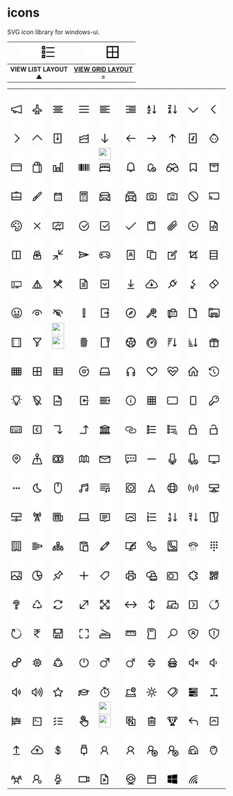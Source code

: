 # icons
SVG icon library for windows-ui.

<table>
  <tr>
    <th>
    	<img width="40" height="40" src="svg/light/icons10-list.svg#gh-dark-mode-only">
    	<img width="40" height="40" src="svg/dark/icons10-list.svg#gh-light-mode-only"></th>
    <th>
			<img width="40" height="40" src="svg/light/icons10-grid-2.svg#gh-dark-mode-only">
			<img width="40" height="40" src="svg/dark/icons10-grid-2.svg#gh-light-mode-only">
		</th>
  </tr>
	 <tr>
    <th>VIEW LIST LAYOUT<br>▲</th>
    <th><a href="./h.html">VIEW GRID LAYOUT</a><br>=</th>
  </tr>
</table>

<table>
  <tr>
    <td><img width="28" height="28" src="svg/light/icons10-advertising.svg#gh-dark-mode-only">
    <img width="28" height="28" src="svg/dark/icons10-advertising.svg#gh-light-mode-only"></td>
    <td><img width="28" height="28" src="svg/light/icons10-airport.svg#gh-dark-mode-only">
    <img width="28" height="28" src="svg/dark/icons10-airport.svg#gh-light-mode-only"></td>
    <td><img width="28" height="28" src="svg/light/icons10-align-center.svg#gh-dark-mode-only">
    <img width="28" height="28" src="svg/dark/icons10-align-center.svg#gh-light-mode-only"></td>
    <td><img width="28" height="28" src="svg/light/icons10-align-justify.svg#gh-dark-mode-only">
    <img width="28" height="28" src="svg/dark/icons10-align-justify.svg#gh-light-mode-only"></td>
    <td><img width="28" height="28" src="svg/light/icons10-align-left.svg#gh-dark-mode-only">
    <img width="28" height="28" src="svg/dark/icons10-align-left.svg#gh-light-mode-only"></td>
    <td><img width="28" height="28" src="svg/light/icons10-align-right.svg#gh-dark-mode-only">
    <img width="28" height="28" src="svg/dark/icons10-align-right.svg#gh-light-mode-only"></td>
    <td><img width="28" height="28" src="svg/light/icons10-alphabet-sorting.svg#gh-dark-mode-only">
    <img width="28" height="28" src="svg/dark/icons10-alphabet-sorting.svg#gh-light-mode-only"></td>
    <td><img width="28" height="28" src="svg/light/icons10-alphabet-sorting-2.svg#gh-dark-mode-only">
    <img width="28" height="28" src="svg/dark/icons10-alphabet-sorting-2.svg#gh-light-mode-only"></td>
    <td><img width="28" height="28" src="svg/light/icons10-angle-down.svg#gh-dark-mode-only">
    <img width="28" height="28" src="svg/dark/icons10-angle-down.svg#gh-light-mode-only"></td>
    <td><img width="28" height="28" src="svg/light/icons10-angle-left.svg#gh-dark-mode-only">
    <img width="28" height="28" src="svg/dark/icons10-angle-left.svg#gh-light-mode-only"></td>
  </tr>
  <tr>
    <td><img width="28" height="28" src="svg/light/icons10-angle-right.svg#gh-dark-mode-only">
    <img width="28" height="28" src="svg/dark/icons10-angle-right.svg#gh-light-mode-only"></td>
    <td><img width="28" height="28" src="svg/light/icons10-angle-up.svg#gh-dark-mode-only">
    <img width="28" height="28" src="svg/dark/icons10-angle-up.svg#gh-light-mode-only"></td>
    <td><img width="28" height="28" src="svg/light/icons10-archive.svg#gh-dark-mode-only">
    <img width="28" height="28" src="svg/dark/icons10-archive.svg#gh-light-mode-only"></td>
    <td><img width="28" height="28" src="svg/light/icons10-area-chart.svg#gh-dark-mode-only">
    <img width="28" height="28" src="svg/dark/icons10-area-chart.svg#gh-light-mode-only"></td>
    <td><img width="28" height="28" src="svg/light/icons10-arrow-down.svg#gh-dark-mode-only">
    <img width="28" height="28" src="svg/dark/icons10-arrow-down.svg#gh-light-mode-only"></td>
    <td><img width="28" height="28" src="svg/light/icons10-arrow-left.svg#gh-dark-mode-only">
    <img width="28" height="28" src="svg/dark/icons10-arrow-left.svg#gh-light-mode-only"></td>
    <td><img width="28" height="28" src="svg/light/icons10-arrow-right.svg#gh-dark-mode-only">
    <img width="28" height="28" src="svg/dark/icons10-arrow-right.svg#gh-light-mode-only"></td>
    <td><img width="28" height="28" src="svg/light/icons10-arrow-up.svg#gh-dark-mode-only">
    <img width="28" height="28" src="svg/dark/icons10-arrow-up.svg#gh-light-mode-only"></td>
    <td><img width="28" height="28" src="svg/light/icons10-audio-file.svg#gh-dark-mode-only">
    <img width="28" height="28" src="svg/dark/icons10-audio-file.svg#gh-light-mode-only"></td>
    <td><img width="28" height="28" src="svg/light/icons10-baby.svg#gh-dark-mode-only">
    <img width="28" height="28" src="svg/dark/icons10-baby.svg#gh-light-mode-only"></td>
  </tr>
  <tr>
    <td><img width="28" height="28" src="svg/light/icons10-bank-card.svg#gh-dark-mode-only">
    <img width="28" height="28" src="svg/dark/icons10-bank-card.svg#gh-light-mode-only"></td>
    <td><img width="28" height="28" src="svg/light/icons10-bag.svg#gh-dark-mode-only">
    <img width="28" height="28" src="svg/dark/icons10-bag.svg#gh-light-mode-only"></td>
    <td><img width="28" height="28" src="svg/light/icons10-bar-chart.svg#gh-dark-mode-only">
    <img width="28" height="28" src="svg/dark/icons10-bar-chart.svg#gh-light-mode-only"></td>
    <td><img width="28" height="28" src="svg/light/icons10-barcode.svg#gh-dark-mode-only">
    <img width="28" height="28" src="svg/dark/icons10-barcode.svg#gh-light-mode-only"></td>
    <td><img width="28" height="28" src="svg/light/icons10-bedsvg#gh-dark-mode-only">
    <img width="28" height="28" src="svg/dark/icons10-bed.svg#gh-light-mode-only"></td>
    <td><img width="28" height="28" src="svg/light/icons10-bell.svg#gh-dark-mode-only">
    <img width="28" height="28" src="svg/dark/icons10-bell.svg#gh-light-mode-only"></td>
    <td><img width="28" height="28" src="svg/light/icons10-bell-disabled.svg#gh-dark-mode-only">
    <img width="28" height="28" src="svg/dark/icons10-bell-disabled.svg#gh-light-mode-only"></td>
    <td><img width="28" height="28" src="svg/light/icons10-binoculars.svg#gh-dark-mode-only">
    <img width="28" height="28" src="svg/dark/icons10-binoculars.svg#gh-light-mode-only"></td>
    <td><img width="28" height="28" src="svg/light/icons10-bookmark.svg#gh-dark-mode-only">
    <img width="28" height="28" src="svg/dark/icons10-bookmark.svg#gh-light-mode-only"></td>
    <td><img width="28" height="28" src="svg/light/icons10-box.svg#gh-dark-mode-only">
    <img width="28" height="28" src="svg/dark/icons10-box.svg#gh-light-mode-only"></td>
  </tr>
  <tr>
    <td><img width="28" height="28" src="svg/light/icons10-briefcase.svg#gh-dark-mode-only">
    <img width="28" height="28" src="svg/dark/icons10-briefcase.svg#gh-light-mode-only"></td>
    <td><img width="28" height="28" src="svg/light/icons10-brush.svg#gh-dark-mode-only">
    <img width="28" height="28" src="svg/dark/icons10-brush.svg#gh-light-mode-only"></td>
    <td><img width="28" height="28" src="svg/light/icons10-calendar.svg#gh-dark-mode-only">
    <img width="28" height="28" src="svg/dark/icons10-calendar.svg#gh-light-mode-only"></td>
    <td><img width="28" height="28" src="svg/light/icons10-calculator.svg#gh-dark-mode-only">
    <img width="28" height="28" src="svg/dark/icons10-calculator.svg#gh-light-mode-only"></td>
    <td><img width="28" height="28" src="svg/light/icons10-car.svg#gh-dark-mode-only">
    <img width="28" height="28" src="svg/dark/icons10-car.svg#gh-light-mode-only"></td>
    <td><img width="28" height="28" src="svg/light/icons10-car-taxi.svg#gh-dark-mode-only">
    <img width="28" height="28" src="svg/dark/icons10-car-taxi.svg#gh-light-mode-only"></td>
    <td><img width="28" height="28" src="svg/light/icons10-camera.svg#gh-dark-mode-only">
    <img width="28" height="28" src="svg/dark/icons10-camera.svg#gh-light-mode-only"></td>
    <td><img width="28" height="28" src="svg/light/icons10-camera-switch.svg#gh-dark-mode-only">
    <img width="28" height="28" src="svg/dark/icons10-camera-switch.svg#gh-light-mode-only"></td>
    <td><img width="28" height="28" src="svg/light/icons10-cancel.svg#gh-dark-mode-only">
    <img width="28" height="28" src="svg/dark/icons10-cancel.svg#gh-light-mode-only"></td>
    <td><img width="28" height="28" src="svg/light/icons10-cast.svg#gh-dark-mode-only">
    <img width="28" height="28" src="svg/dark/icons10-cast.svg#gh-light-mode-only"></td>
  </tr>
  <tr>
    <td><img width="28" height="28" src="svg/light/icons10-color-palette.svg#gh-dark-mode-only">
    <img width="28" height="28" src="svg/dark/icons10-color-palette.svg#gh-light-mode-only"></td>
    <td><img width="28" height="28" src="svg/light/icons10-cross.svg#gh-dark-mode-only">
    <img width="28" height="28" src="svg/dark/icons10-cross.svg#gh-light-mode-only"></td>
    <td><img width="28" height="28" src="svg/light/icons10-chart.svg#gh-dark-mode-only">
    <img width="28" height="28" src="svg/dark/icons10-chart.svg#gh-light-mode-only"></td>
    <td><img width="28" height="28" src="svg/light/icons10-checked.svg#gh-dark-mode-only">
    <img width="28" height="28" src="svg/dark/icons10-checked.svg#gh-light-mode-only"></td>
    <td><img width="28" height="28" src="svg/light/icons10-checked-2.svg#gh-dark-mode-only">
    <img width="28" height="28" src="svg/dark/icons10-checked-2.svg#gh-light-mode-only"></td>
    <td><img width="28" height="28" src="svg/light/icons10-checkmark.svg#gh-dark-mode-only">
    <img width="28" height="28" src="svg/dark/icons10-checkmark.svg#gh-light-mode-only"></td>
    <td><img width="28" height="28" src="svg/light/icons10-clipboard.svg#gh-dark-mode-only">
    <img width="28" height="28" src="svg/dark/icons10-clipboard.svg#gh-light-mode-only"></td>
    <td><img width="28" height="28" src="svg/light/icons10-clip.svg#gh-dark-mode-only">
    <img width="28" height="28" src="svg/dark/icons10-clip.svg#gh-light-mode-only"></td>
    <td><img width="28" height="28" src="svg/light/icons10-clock.svg#gh-dark-mode-only">
    <img width="28" height="28" src="svg/dark/icons10-clock.svg#gh-light-mode-only"></td>
    <td><img width="28" height="28" src="svg/light/icons10-code-file.svg#gh-dark-mode-only">
    <img width="28" height="28" src="svg/dark/icons10-code-file.svg#gh-light-mode-only"></td>
  </tr>
  <tr>
    <td><img width="28" height="28" src="svg/light/icons10-columns.svg#gh-dark-mode-only">
    <img width="28" height="28" src="svg/dark/icons10-columns.svg#gh-light-mode-only"></td>
    <td><img width="28" height="28" src="svg/light/icons10-collection.svg#gh-dark-mode-only">
    <img width="28" height="28" src="svg/dark/icons10-collection.svg#gh-light-mode-only"></td>
    <td><img width="28" height="28" src="svg/light/icons10-compress.svg#gh-dark-mode-only">
    <img width="28" height="28" src="svg/dark/icons10-compress.svg#gh-light-mode-only"></td>
    <td><img width="28" height="28" src="svg/light/icons10-compose.svg#gh-dark-mode-only">
    <img width="28" height="28" src="svg/dark/icons10-compose.svg#gh-light-mode-only"></td>
    <td><img width="28" height="28" src="svg/light/icons10-controller.svg#gh-dark-mode-only">
    <img width="28" height="28" src="svg/dark/icons10-controller.svg#gh-light-mode-only"></td>
    <td><img width="28" height="28" src="svg/light/icons10-contact-book.svg#gh-dark-mode-only">
    <img width="28" height="28" src="svg/dark/icons10-contact-book.svg#gh-light-mode-only"></td>
    <td><img width="28" height="28" src="svg/light/icons10-copy.svg#gh-dark-mode-only">
    <img width="28" height="28" src="svg/dark/icons10-copy.svg#gh-light-mode-only"></td>
    <td><img width="28" height="28" src="svg/light/icons10-create-new.svg#gh-dark-mode-only">
    <img width="28" height="28" src="svg/dark/icons10-create-new.svg#gh-light-mode-only"></td>
    <td><img width="28" height="28" src="svg/light/icons10-crop.svg#gh-dark-mode-only">
    <img width="28" height="28" src="svg/dark/icons10-crop.svg#gh-light-mode-only"></td>
    <td><img width="28" height="28" src="svg/light/icons10-database.svg#gh-dark-mode-only">
    <img width="28" height="28" src="svg/dark/icons10-database.svg#gh-light-mode-only"></td>
  </tr>
  <tr>
    <td><img width="28" height="28" src="svg/light/icons10-desktop.svg#gh-dark-mode-only">
    <img width="28" height="28" src="svg/dark/icons10-desktop.svg#gh-light-mode-only"></td>
    <td><img width="28" height="28" src="svg/light/icons10-deathly-hallows.svg#gh-dark-mode-only">
    <img width="28" height="28" src="svg/dark/icons10-deathly-hallows.svg#gh-light-mode-only"></td>
    <td><img width="28" height="28" src="svg/light/icons10-dining-room.svg#gh-dark-mode-only">
    <img width="28" height="28" src="svg/dark/icons10-dining-room.svg#gh-light-mode-only"></td>
    <td><img width="28" height="28" src="svg/light/icons10-document.svg#gh-dark-mode-only">
    <img width="28" height="28" src="svg/dark/icons10-document.svg#gh-light-mode-only"></td>
    <td><img width="28" height="28" src="svg/light/icons10-down-squared.svg#gh-dark-mode-only">
    <img width="28" height="28" src="svg/dark/icons10-down-squared.svg#gh-light-mode-only"></td>
    <td><img width="28" height="28" src="svg/light/icons10-download.svg#gh-dark-mode-only">
    <img width="28" height="28" src="svg/dark/icons10-download.svg#gh-light-mode-only"></td>
    <td><img width="28" height="28" src="svg/light/icons10-download-2.svg#gh-dark-mode-only">
    <img width="28" height="28" src="svg/dark/icons10-download-2.svg#gh-light-mode-only"></td>
    <td><img width="28" height="28" src="svg/light/icons10-electrical.svg#gh-dark-mode-only">
    <img width="28" height="28" src="svg/dark/icons10-electrical.svg#gh-light-mode-only"></td>
    <td><img width="28" height="28" src="svg/light/icons10-electricity.svg#gh-dark-mode-only">
    <img width="28" height="28" src="svg/dark/icons10-electricity.svg#gh-light-mode-only"></td>
    <td><img width="28" height="28" src="svg/light/icons10-eraser.svg#gh-dark-mode-only">
    <img width="28" height="28" src="svg/dark/icons10-eraser.svg#gh-light-mode-only"></td>
  </tr>
  <tr>
    <td><img width="28" height="28" src="svg/light/icons10-emoji-smile.svg#gh-dark-mode-only">
    <img width="28" height="28" src="svg/dark/icons10-emoji-smile.svg#gh-light-mode-only"></td>
    <td><img width="28" height="28" src="svg/light/icons10-eye.svg#gh-dark-mode-only">
    <img width="28" height="28" src="svg/dark/icons10-eye.svg#gh-light-mode-only"></td>
    <td><img width="28" height="28" src="svg/light/icons10-eye-closed.svg#gh-dark-mode-only">
    <img width="28" height="28" src="svg/dark/icons10-eye-closed.svg#gh-light-mode-only"></td>
    <td><img width="28" height="28" src="svg/light/icons10-exclamation-mark.svg#gh-dark-mode-only">
    <img width="28" height="28" src="svg/dark/icons10-exclamation-mark.svg#gh-light-mode-only"></td>
    <td><img width="28" height="28" src="svg/light/icons10-export.svg#gh-dark-mode-only">
    <img width="28" height="28" src="svg/dark/icons10-export.svg#gh-light-mode-only"></td>
    <td><img width="28" height="28" src="svg/light/icons10-explore.svg#gh-dark-mode-only">
    <img width="28" height="28" src="svg/dark/icons10-explore.svg#gh-light-mode-only"></td>
    <td><img width="28" height="28" src="svg/light/icons10-fantasy.svg#gh-dark-mode-only">
    <img width="28" height="28" src="svg/dark/icons10-fantasy.svg#gh-light-mode-only"></td>
    <td><img width="28" height="28" src="svg/light/icons10-fax.svg#gh-dark-mode-only">
    <img width="28" height="28" src="svg/dark/icons10-fax.svg#gh-light-mode-only"></td>
    <td><img width="28" height="28" src="svg/light/icons10-file.svg#gh-dark-mode-only">
    <img width="28" height="28" src="svg/dark/icons10-file.svg#gh-light-mode-only"></td>
    <td><img width="28" height="28" src="svg/light/icons10-file-explorer.svg#gh-dark-mode-only">
    <img width="28" height="28" src="svg/dark/icons10-file-explorer.svg#gh-light-mode-only"></td>
  </tr>
  <tr>
    <td><img width="28" height="28" src="svg/light/icons10-film.svg#gh-dark-mode-only">
    <img width="28" height="28" src="svg/dark/icons10-film.svg#gh-light-mode-only"></td>
    <td><img width="28" height="28" src="svg/light/icons10-filter.svg#gh-dark-mode-only">
    <img width="28" height="28" src="svg/dark/icons10-filter.svg#gh-light-mode-only"></td>
    <td><img width="28" height="28" src="svg/light/icons10-finish-flag.svg#gh-dark-mode-only">
    <img width="28" height="28" src="svg/dark/icons10-finish-flag.svg#gh-light-mode-only"></td>
    <td><img width="28" height="28" src="svg/light/icons10-fingerprint.svg#gh-dark-mode-only">
    <img width="28" height="28" src="svg/dark/icons10-fingerprint.svg#gh-light-mode-only"></td>
    <td><img width="28" height="28" src="svg/light/icons10-folder.svg#gh-dark-mode-only">
    <img width="28" height="28" src="svg/dark/icons10-folder.svg#gh-light-mode-only"></td>
    <td><img width="28" height="28" src="svg/light/icons10-football.svg#gh-dark-mode-only">
    <img width="28" height="28" src="svg/dark/icons10-football.svg#gh-light-mode-only"></td>
    <td><img width="28" height="28" src="svg/light/icons10-gauge.svg#gh-dark-mode-only">
    <img width="28" height="28" src="svg/dark/icons10-gauge.svg#gh-light-mode-only"></td>
    <td><img width="28" height="28" src="svg/light/icons10-generic-sorting.svg#gh-dark-mode-only">
    <img width="28" height="28" src="svg/dark/icons10-generic-sorting.svg#gh-light-mode-only"></td>
    <td><img width="28" height="28" src="svg/light/icons10-generic-sorting-2.svg#gh-dark-mode-only">
    <img width="28" height="28" src="svg/dark/icons10-generic-sorting-2.svg#gh-light-mode-only"></td>
    <td><img width="28" height="28" src="svg/light/icons10-gift.svg#gh-dark-mode-only">
    <img width="28" height="28" src="svg/dark/icons10-gift.svg#gh-light-mode-only"></td>
  </tr>
  <tr>
    <td><img width="28" height="28" src="svg/light/icons10-grid.svg#gh-dark-mode-only">
    <img width="28" height="28" src="svg/dark/icons10-grid.svg#gh-light-mode-only"></td>
    <td><img width="28" height="28" src="svg/light/icons10-grid-2.svg#gh-dark-mode-only">
    <img width="28" height="28" src="svg/dark/icons10-grid-2.svg#gh-light-mode-only"></td>
    <td><img width="28" height="28" src="svg/light/icons10-grid-3.svg#gh-dark-mode-only">
    <img width="28" height="28" src="svg/dark/icons10-grid-3.svg#gh-light-mode-only"></td>
    <td><img width="28" height="28" src="svg/light/icons10-groove.svg#gh-dark-mode-only">
    <img width="28" height="28" src="svg/dark/icons10-groove.svg#gh-light-mode-only"></td>
    <td><img width="28" height="28" src="svg/light/icons10-hdd.svg#gh-dark-mode-only">
    <img width="28" height="28" src="svg/dark/icons10-hdd.svg#gh-light-mode-only"></td>
    <td><img width="28" height="28" src="svg/light/icons10-headphone.svg#gh-dark-mode-only">
    <img width="28" height="28" src="svg/dark/icons10-headphone.svg#gh-light-mode-only"></td>
    <td><img width="28" height="28" src="svg/light/icons10-heart.svg#gh-dark-mode-only">
    <img width="28" height="28" src="svg/dark/icons10-heart.svg#gh-light-mode-only"></td>
    <td><img width="28" height="28" src="svg/light/icons10-health.svg#gh-dark-mode-only">
    <img width="28" height="28" src="svg/dark/icons10-health.svg#gh-light-mode-only"></td>
    <td><img width="28" height="28" src="svg/light/icons10-home.svg#gh-dark-mode-only">
    <img width="28" height="28" src="svg/dark/icons10-home.svg#gh-light-mode-only"></td>
    <td><img width="28" height="28" src="svg/light/icons10-history.svg#gh-dark-mode-only">
    <img width="28" height="28" src="svg/dark/icons10-history.svg#gh-light-mode-only"></td>
  </tr>
  <tr>
    <td><img width="28" height="28" src="svg/light/icons10-idea.svg#gh-dark-mode-only">
    <img width="28" height="28" src="svg/dark/icons10-idea.svg#gh-light-mode-only"></td>
    <td><img width="28" height="28" src="svg/light/icons10-idea-close.svg#gh-dark-mode-only">
    <img width="28" height="28" src="svg/dark/icons10-idea-close.svg#gh-light-mode-only"></td>
    <td><img width="28" height="28" src="svg/light/icons10-image-file.svg#gh-dark-mode-only">
    <img width="28" height="28" src="svg/dark/icons10-image-file.svg#gh-light-mode-only"></td>
    <td><img width="28" height="28" src="svg/light/icons10-import.svg#gh-dark-mode-only">
    <img width="28" height="28" src="svg/dark/icons10-import.svg#gh-light-mode-only"></td>
    <td><img width="28" height="28" src="svg/light/icons10-indent.svg#gh-dark-mode-only">
    <img width="28" height="28" src="svg/dark/icons10-indent.svg#gh-light-mode-only"></td>
    <td><img width="28" height="28" src="svg/light/icons10-info.svg#gh-dark-mode-only">
    <img width="28" height="28" src="svg/dark/icons10-info.svg#gh-light-mode-only"></td>
    <td><img width="28" height="28" src="svg/light/icons10-insert-table.svg#gh-dark-mode-only">
    <img width="28" height="28" src="svg/dark/icons10-insert-table.svg#gh-light-mode-only"></td>
    <td><img width="28" height="28" src="svg/light/icons10-ipad.svg#gh-dark-mode-only">
    <img width="28" height="28" src="svg/dark/icons10-ipad.svg#gh-light-mode-only"></td>
    <td><img width="28" height="28" src="svg/light/icons10-iphone.svg#gh-dark-mode-only">
    <img width="28" height="28" src="svg/dark/icons10-iphone.svg#gh-light-mode-only"></td>
    <td><img width="28" height="28" src="svg/light/icons10-key.svg#gh-dark-mode-only">
    <img width="28" height="28" src="svg/dark/icons10-key.svg#gh-light-mode-only"></td>
  </tr>
  <tr>
    <td><img width="28" height="28" src="svg/light/icons10-keyboard.svg#gh-dark-mode-only">
    <img width="28" height="28" src="svg/dark/icons10-keyboard.svg#gh-light-mode-only"></td>
    <td><img width="28" height="28" src="svg/light/icons10-left-squared.svg#gh-dark-mode-only">
    <img width="28" height="28" src="svg/dark/icons10-left-squared.svg#gh-light-mode-only"></td>
    <td><img width="28" height="28" src="svg/light/icons10-level-down.svg#gh-dark-mode-only">
    <img width="28" height="28" src="svg/dark/icons10-level-down.svg#gh-light-mode-only"></td>
    <td><img width="28" height="28" src="svg/light/icons10-level-up.svg#gh-dark-mode-only">
    <img width="28" height="28" src="svg/dark/icons10-level-up.svg#gh-light-mode-only"></td>
    <td><img width="28" height="28" src="svg/light/icons10-library.svg#gh-dark-mode-only">
    <img width="28" height="28" src="svg/dark/icons10-library.svg#gh-light-mode-only"></td>
    <td><img width="28" height="28" src="svg/light/icons10-link.svg#gh-dark-mode-only">
    <img width="28" height="28" src="svg/dark/icons10-link.svg#gh-light-mode-only"></td>
    <td><img width="28" height="28" src="svg/light/icons10-list.svg#gh-dark-mode-only">
    <img width="28" height="28" src="svg/dark/icons10-list.svg#gh-light-mode-only"></td>
    <td><img width="28" height="28" src="svg/light/icons10-list-search.svg#gh-dark-mode-only">
    <img width="28" height="28" src="svg/dark/icons10-list-search.svg#gh-light-mode-only"></td>
    <td><img width="28" height="28" src="svg/light/icons10-lock.svg#gh-dark-mode-only">
    <img width="28" height="28" src="svg/dark/icons10-lock.svg#gh-light-mode-only"></td>
    <td><img width="28" height="28" src="svg/light/icons10-lock-open.svg#gh-dark-mode-only">
    <img width="28" height="28" src="svg/dark/icons10-lock-open.svg#gh-light-mode-only"></td> 
  </tr>
  <tr>
    <td><img width="28" height="28" src="svg/light/icons10-location.svg#gh-dark-mode-only">
    <img width="28" height="28" src="svg/dark/icons10-location.svg#gh-light-mode-only"></td>
    <td><img width="28" height="28" src="svg/light/icons10-location-point.svg#gh-dark-mode-only">
    <img width="28" height="28" src="svg/dark/icons10-location-point.svg#gh-light-mode-only"></td>
    <td><img width="28" height="28" src="svg/light/icons10-mastercard.svg#gh-dark-mode-only">
    <img width="28" height="28" src="svg/dark/icons10-mastercard.svg#gh-light-mode-only"></td>
    <td><img width="28" height="28" src="svg/light/icons10-map.svg#gh-dark-mode-only">
    <img width="28" height="28" src="svg/dark/icons10-map.svg#gh-light-mode-only"></td>
    <td><img width="28" height="28" src="svg/light/icons10-mail.svg#gh-dark-mode-only">
    <img width="28" height="28" src="svg/dark/icons10-mail.svg#gh-light-mode-only"></td>
    <td><img width="28" height="28" src="svg/light/icons10-messages.svg#gh-dark-mode-only">
    <img width="28" height="28" src="svg/dark/icons10-messages.svg#gh-light-mode-only"></td>
    <td><img width="28" height="28" src="svg/light/icons10-minus.svg#gh-dark-mode-only">
    <img width="28" height="28" src="svg/dark/icons10-minus.svg#gh-light-mode-only"></td>
    <td><img width="28" height="28" src="svg/light/icons10-mic.svg#gh-dark-mode-only">
    <img width="28" height="28" src="svg/dark/icons10-mic.svg#gh-light-mode-only"></td>
    <td><img width="28" height="28" src="svg/light/icons10-mic-disabled.svg#gh-dark-mode-only">
    <img width="28" height="28" src="svg/dark/icons10-mic-disabled.svg#gh-light-mode-only"></td>
    <td><img width="28" height="28" src="svg/light/icons10-monitor.svg#gh-dark-mode-only">
    <img width="28" height="28" src="svg/dark/icons10-monitor.svg#gh-light-mode-only"></td>
  </tr>
  <tr>
    <td><img width="28" height="28" src="svg/light/icons10-more.svg#gh-dark-mode-only">
    <img width="28" height="28" src="svg/dark/icons10-more.svg#gh-light-mode-only"></td>
    <td><img width="28" height="28" src="svg/light/icons10-moon.svg#gh-dark-mode-only">
    <img width="28" height="28" src="svg/dark/icons10-moon.svg#gh-light-mode-only"></td>
    <td><img width="28" height="28" src="svg/light/icons10-mouse.svg#gh-dark-mode-only">
    <img width="28" height="28" src="svg/dark/icons10-mouse.svg#gh-light-mode-only"></td>
    <td><img width="28" height="28" src="svg/light/icons10-music.svg#gh-dark-mode-only">
    <img width="28" height="28" src="svg/dark/icons10-music.svg#gh-light-mode-only"></td>
    <td><img width="28" height="28" src="svg/light/icons10-music-playlist.svg#gh-dark-mode-only">
    <img width="28" height="28" src="svg/dark/icons10-music-playlist.svg#gh-light-mode-only"></td>
    <td><img width="28" height="28" src="svg/light/icons10-music-record.svg#gh-dark-mode-only">
    <img width="28" height="28" src="svg/dark/icons10-music-record.svg#gh-light-mode-only"></td>
    <td><img width="28" height="28" src="svg/light/icons10-navigation.svg#gh-dark-mode-only">
    <img width="28" height="28" src="svg/dark/icons10-navigation.svg#gh-light-mode-only"></td>
    <td><img width="28" height="28" src="svg/light/icons10-network.svg#gh-dark-mode-only">
    <img width="28" height="28" src="svg/dark/icons10-network.svg#gh-light-mode-only"></td>
    <td><img width="28" height="28" src="svg/light/icons10-network-hotspot.svg#gh-dark-mode-only">
    <img width="28" height="28" src="svg/dark/icons10-network-hotspot.svg#gh-light-mode-only"></td>
    <td><img width="28" height="28" src="svg/light/icons10-network-connected.svg#gh-dark-mode-only">
    <img width="28" height="28" src="svg/dark/icons10-network-connected.svg#gh-light-mode-only"></td>
  </tr>
  <tr>
    <td><img width="28" height="28" src="svg/light/icons10-network-disconnected.svg#gh-dark-mode-only">
    <img width="28" height="28" src="svg/dark/icons10-network-disconnected.svg#gh-light-mode-only"></td>
    <td><img width="28" height="28" src="svg/light/icons10-network-tower.svg#gh-dark-mode-only">
    <img width="28" height="28" src="svg/dark/icons10-network-tower.svg#gh-light-mode-only"></td>
    <td><img width="28" height="28" src="svg/light/icons10-news.svg#gh-dark-mode-only">
    <img width="28" height="28" src="svg/dark/icons10-news.svg#gh-light-mode-only"></td>
    <td><img width="28" height="28" src="svg/light/icons10-notebook.svg#gh-dark-mode-only">
    <img width="28" height="28" src="svg/dark/icons10-notebook.svg#gh-light-mode-only"></td>
    <td><img width="28" height="28" src="svg/light/icons10-notification.svg#gh-dark-mode-only">
    <img width="28" height="28" src="svg/dark/icons10-notification.svg#gh-light-mode-only"></td>
    <td><img width="28" height="28" src="svg/light/icons10-notification-image.svg#gh-dark-mode-only">
    <img width="28" height="28" src="svg/dark/icons10-notification-image.svg#gh-light-mode-only"></td>
    <td><img width="28" height="28" src="svg/light/icons10-numbered-list.svg#gh-dark-mode-only">
    <img width="28" height="28" src="svg/dark/icons10-numbered-list.svg#gh-light-mode-only"></td>
    <td><img width="28" height="28" src="svg/light/icons10-numerical-sorting.svg#gh-dark-mode-only">
    <img width="28" height="28" src="svg/dark/icons10-numerical-sorting.svg#gh-light-mode-only"></td>
    <td><img width="28" height="28" src="svg/light/icons10-numerical-sorting-2.svg#gh-dark-mode-only">
    <img width="28" height="28" src="svg/dark/icons10-numerical-sorting-2.svg#gh-light-mode-only"></td>
    <td><img width="28" height="28" src="svg/light/icons10-opened-folder.svg#gh-dark-mode-only">
    <img width="28" height="28" src="svg/dark/icons10-opened-folder.svg#gh-light-mode-only"></td>
  </tr>
  <tr>
    <td><img width="28" height="28" src="svg/light/icons10-organization.svg#gh-dark-mode-only">
    <img width="28" height="28" src="svg/dark/icons10-organization.svg#gh-light-mode-only"></td>
    <td><img width="28" height="28" src="svg/light/icons10-outdent.svg#gh-dark-mode-only">
    <img width="28" height="28" src="svg/dark/icons10-outdent.svg#gh-light-mode-only"></td>
    <td><img width="28" height="28" src="svg/light/icons10-parallel-tasks.svg#gh-dark-mode-only">
    <img width="28" height="28" src="svg/dark/icons10-parallel-tasks.svg#gh-light-mode-only"></td>
    <td><img width="28" height="28" src="svg/light/icons10-paste.svg#gh-dark-mode-only">
    <img width="28" height="28" src="svg/dark/icons10-paste.svg#gh-light-mode-only"></td>
    <td><img width="28" height="28" src="svg/light/icons10-pencil.svg#gh-dark-mode-only">
    <img width="28" height="28" src="svg/dark/icons10-pencil.svg#gh-light-mode-only"></td>
    <td><img width="28" height="28" src="svg/light/icons10-personalize.svg#gh-dark-mode-only">
    <img width="28" height="28" src="svg/dark/icons10-personalize.svg#gh-light-mode-only"></td>
    <td><img width="28" height="28" src="svg/light/icons10-phone.svg#gh-dark-mode-only">
    <img width="28" height="28" src="svg/dark/icons10-phone.svg#gh-light-mode-only"></td>
    <td><img width="28" height="28" src="svg/light/icons10-phone-book.svg#gh-dark-mode-only">
    <img width="28" height="28" src="svg/dark/icons10-phone-book.svg#gh-light-mode-only"></td>
    <td><img width="28" height="28" src="svg/light/icons10-phone-dial.svg#gh-dark-mode-only">
    <img width="28" height="28" src="svg/dark/icons10-phone-dial.svg#gh-light-mode-only"></td>
    <td><img width="28" height="28" src="svg/light/icons10-phone-dialpad.svg#gh-dark-mode-only">
    <img width="28" height="28" src="svg/dark/icons10-phone-dialpad.svg#gh-light-mode-only"></td>
  </tr>
  <tr>
    <td><img width="28" height="28" src="svg/light/icons10-picture.svg#gh-dark-mode-only">
    <img width="28" height="28" src="svg/dark/icons10-picture.svg#gh-light-mode-only"></td>
    <td><img width="28" height="28" src="svg/light/icons10-pie-chart.svg#gh-dark-mode-only">
    <img width="28" height="28" src="svg/dark/icons10-pie-chart.svg#gh-light-mode-only"></td>
    <td><img width="28" height="28" src="svg/light/icons10-pin.svg#gh-dark-mode-only">
    <img width="28" height="28" src="svg/dark/icons10-pin.svg#gh-light-mode-only"></td>
    <td><img width="28" height="28" src="svg/light/icons10-plus.svg#gh-dark-mode-only">
    <img width="28" height="28" src="svg/dark/icons10-plus.svg#gh-light-mode-only"></td>
    <td><img width="28" height="28" src="svg/light/icons10-price-tag.svg#gh-dark-mode-only">
    <img width="28" height="28" src="svg/dark/icons10-price-tag.svg#gh-light-mode-only"></td>
    <td><img width="28" height="28" src="svg/light/icons10-printer.svg#gh-dark-mode-only">
    <img width="28" height="28" src="svg/dark/icons10-printer.svg#gh-light-mode-only"></td>
    <td><img width="28" height="28" src="svg/light/icons10-printer-cloud.svg#gh-dark-mode-only">
    <img width="28" height="28" src="svg/dark/icons10-printer-cloud.svg#gh-light-mode-only"></td>
    <td><img width="28" height="28" src="svg/light/icons10-projector.svg#gh-dark-mode-only">
    <img width="28" height="28" src="svg/dark/icons10-projector.svg#gh-light-mode-only"></td>
    <td><img width="28" height="28" src="svg/light/icons10-puzzle.svg#gh-dark-mode-only">
    <img width="28" height="28" src="svg/dark/icons10-puzzle.svg#gh-light-mode-only"></td>
    <td><img width="28" height="28" src="svg/light/icons10-qr-code.svg#gh-dark-mode-only">
    <img width="28" height="28" src="svg/dark/icons10-qr-code.svg#gh-light-mode-only"></td>
  </tr>
  <tr>
    <td><img width="28" height="28" src="svg/light/icons10-question-mark.svg#gh-dark-mode-only">
    <img width="28" height="28" src="svg/dark/icons10-question-mark.svg#gh-light-mode-only"></td>
    <td><img width="28" height="28" src="svg/light/icons10-recycling.svg#gh-dark-mode-only">
    <img width="28" height="28" src="svg/dark/icons10-recycling.svg#gh-light-mode-only"></td>
    <td><img width="28" height="28" src="svg/light/icons10-refresh.svg#gh-dark-mode-only">
    <img width="28" height="28" src="svg/dark/icons10-refresh.svg#gh-light-mode-only"></td>
    <td><img width="28" height="28" src="svg/light/icons10-resize-diagonal.svg#gh-dark-mode-only">
    <img width="28" height="28" src="svg/dark/icons10-resize-diagonal.svg#gh-light-mode-only"></td>
    <td><img width="28" height="28" src="svg/light/icons10-resize-four-directions.svg#gh-dark-mode-only">
    <img width="28" height="28" src="svg/dark/icons10-resize-four-directions.svg#gh-light-mode-only"></td>
    <td><img width="28" height="28" src="svg/light/icons10-resize-horizontal.svg#gh-dark-mode-only">
    <img width="28" height="28" src="svg/dark/icons10-resize-horizontal.svg#gh-light-mode-only"></td>
    <td><img width="28" height="28" src="svg/light/icons10-resize-vertical.svg#gh-dark-mode-only">
    <img width="28" height="28" src="svg/dark/icons10-resize-vertical.svg#gh-light-mode-only"></td>
    <td><img width="28" height="28" src="svg/light/icons10-responsive.svg#gh-dark-mode-only">
    <img width="28" height="28" src="svg/dark/icons10-responsive.svg#gh-light-mode-only"></td>
    <td><img width="28" height="28" src="svg/light/icons10-right-squared.svg#gh-dark-mode-only">
    <img width="28" height="28" src="svg/dark/icons10-right-squared.svg#gh-light-mode-only"></td>
    <td><img width="28" height="28" src="svg/light/icons10-rotate-left.svg#gh-dark-mode-only">
    <img width="28" height="28" src="svg/dark/icons10-rotate-left.svg#gh-light-mode-only"></td>
  </tr>
  <tr>
    <td><img width="28" height="28" src="svg/light/icons10-rotate-right.svg#gh-dark-mode-only">
    <img width="28" height="28" src="svg/dark/icons10-rotate-right.svg#gh-light-mode-only"></td>
    <td><img width="28" height="28" src="svg/light/icons10-rupee.svg#gh-dark-mode-only">
    <img width="28" height="28" src="svg/dark/icons10-rupee.svg#gh-light-mode-only"></td>
    <td><img width="28" height="28" src="svg/light/icons10-save.svg#gh-dark-mode-only">
    <img width="28" height="28" src="svg/dark/icons10-save.svg#gh-light-mode-only"></td>
    <td><img width="28" height="28" src="svg/light/icons10-scan.svg#gh-dark-mode-only">
    <img width="28" height="28" src="svg/dark/icons10-scan.svg#gh-light-mode-only"></td>
    <td><img width="28" height="28" src="svg/light/icons10-scanner.svg#gh-dark-mode-only">
    <img width="28" height="28" src="svg/dark/icons10-scanner.svg#gh-light-mode-only"></td>
    <td><img width="28" height="28" src="svg/light/icons10-scale.svg#gh-dark-mode-only">
    <img width="28" height="28" src="svg/dark/icons10-scale.svg#gh-light-mode-only"></td>
    <td><img width="28" height="28" src="svg/light/icons10-sdcard.svg#gh-dark-mode-only">
    <img width="28" height="28" src="svg/dark/icons10-sdcard.svg#gh-light-mode-only"></td>
    <td><img width="28" height="28" src="svg/light/icons10-search.svg#gh-dark-mode-only">
    <img width="28" height="28" src="svg/dark/icons10-search.svg#gh-light-mode-only"></td>
    <td><img width="28" height="28" src="svg/light/icons10-security-user.svg#gh-dark-mode-only">
    <img width="28" height="28" src="svg/dark/icons10-security-user.svg#gh-light-mode-only"></td>
    <td><img width="28" height="28" src="svg/light/icons10-security-issue.svg#gh-dark-mode-only">
    <img width="28" height="28" src="svg/dark/icons10-security-issue.svg#gh-light-mode-only"></td>  
  </tr>
  <tr>
    <td><img width="28" height="28" src="svg/light/icons10-services.svg#gh-dark-mode-only">
    <img width="28" height="28" src="svg/dark/icons10-services.svg#gh-light-mode-only"></td>
    <td><img width="28" height="28" src="svg/light/icons10-settings.svg#gh-dark-mode-only">
    <img width="28" height="28" src="svg/dark/icons10-settings.svg#gh-light-mode-only"></td>
    <td><img width="28" height="28" src="svg/light/icons10-share.svg#gh-dark-mode-only">
    <img width="28" height="28" src="svg/dark/icons10-share.svg#gh-light-mode-only"></td>
    <td><img width="28" height="28" src="svg/light/icons10-shutdown.svg#gh-dark-mode-only">
    <img width="28" height="28" src="svg/dark/icons10-shutdown.svg#gh-light-mode-only"></td>
    <td><img width="28" height="28" src="svg/light/icons10-sign-male.svg#gh-dark-mode-only">
    <img width="28" height="28" src="svg/dark/icons10-sign-male.svg#gh-light-mode-only"></td>
    <td><img width="28" height="28" src="svg/light/icons10-sign-female.svg#gh-dark-mode-only">
    <img width="28" height="28" src="svg/dark/icons10-sign-female.svg#gh-light-mode-only"></td>
    <td><img width="28" height="28" src="svg/light/icons10-sort.svg#gh-dark-mode-only">
    <img width="28" height="28" src="svg/dark/icons10-sort.svg#gh-light-mode-only"></td>
    <td><img width="28" height="28" src="svg/light/icons10-spy.svg#gh-dark-mode-only">
    <img width="28" height="28" src="svg/dark/icons10-spy.svg#gh-light-mode-only"></td>
    <td><img width="28" height="28" src="svg/light/icons10-speaker-0.svg#gh-dark-mode-only">
    <img width="28" height="28" src="svg/dark/icons10-speaker-0.svg#gh-light-mode-only"></td>
    <td><img width="28" height="28" src="svg/light/icons10-speaker-1.svg#gh-dark-mode-only">
    <img width="28" height="28" src="svg/dark/icons10-speaker-1.svg#gh-light-mode-only"></td>
  </tr>
  <tr>
    <td><img width="28" height="28" src="svg/light/icons10-speaker-2.svg#gh-dark-mode-only">
    <img width="28" height="28" src="svg/dark/icons10-speaker-2.svg#gh-light-mode-only"></td>
    <td><img width="28" height="28" src="svg/light/icons10-speaker-3.svg#gh-dark-mode-only">
    <img width="28" height="28" src="svg/dark/icons10-speaker-3.svg#gh-light-mode-only"></td>
    <td><img width="28" height="28" src="svg/light/icons10-star.svg#gh-dark-mode-only">
    <img width="28" height="28" src="svg/dark/icons10-star.svg#gh-light-mode-only"></td>
    <td><img width="28" height="28" src="svg/light/icons10-student.svg#gh-dark-mode-only">
    <img width="28" height="28" src="svg/dark/icons10-student.svg#gh-light-mode-only"></td>
    <td><img width="28" height="28" src="svg/light/icons10-stopwatch.svg#gh-dark-mode-only">
    <img width="28" height="28" src="svg/dark/icons10-stopwatch.svg#gh-light-mode-only"></td>
    <td><img width="28" height="28" src="svg/light/icons10-support.svg#gh-dark-mode-only">
    <img width="28" height="28" src="svg/dark/icons10-support.svg#gh-light-mode-only"></td>
    <td><img width="28" height="28" src="svg/light/icons10-sun.svg#gh-dark-mode-only">
    <img width="28" height="28" src="svg/dark/icons10-sun.svg#gh-light-mode-only"></td>
    <td><img width="28" height="28" src="svg/light/icons10-tags.svg#gh-dark-mode-only">
    <img width="28" height="28" src="svg/dark/icons10-tags.svg#gh-light-mode-only"></td>
    <td><img width="28" height="28" src="svg/light/icons10-tasks.svg#gh-dark-mode-only">
    <img width="28" height="28" src="svg/dark/icons10-tasks.svg#gh-light-mode-only"></td>
    <td><img width="28" height="28" src="svg/light/icons10-text-width.svg#gh-dark-mode-only">
    <img width="28" height="28" src="svg/dark/icons10-text-width.svg#gh-light-mode-only"></td>
  </tr>
  <tr>
    <td><img width="28" height="28" src="svg/light/icons10-timeline.svg#gh-dark-mode-only">
    <img width="28" height="28" src="svg/dark/icons10-timeline.svg#gh-light-mode-only"></td>
    <td><img width="28" height="28" src="svg/light/icons10-terminal.svg#gh-dark-mode-only">
    <img width="28" height="28" src="svg/dark/icons10-terminal.svg#gh-light-mode-only"></td>
    <td><img width="28" height="28" src="svg/light/icons10-todo-list.svg#gh-dark-mode-only">
    <img width="28" height="28" src="svg/dark/icons10-todo-list.svg#gh-light-mode-only"></td>
    <td><img width="28" height="28" src="svg/light/icons10-touch.svg#gh-dark-mode-only">
    <img width="28" height="28" src="svg/dark/icons10-touch.svg#gh-light-mode-only"></td>
    <td><img width="28" height="28" src="svg/light/icons10-thermomete.svg#gh-dark-mode-only">
    <img width="28" height="28" src="svg/darkicons10-thermomete.svg#gh-light-mode-only"></td>
    <td><img width="28" height="28" src="svg/light/icons10-translation.svg#gh-dark-mode-only">
    <img width="28" height="28" src="svg/dark/icons10-translation.svg#gh-light-mode-only"></td>
    <td><img width="28" height="28" src="svg/light/icons10-trash.svg#gh-dark-mode-only">
    <img width="28" height="28" src="svg/dark/icons10-trash.svg#gh-light-mode-only"></td>
    <td><img width="28" height="28" src="svg/light/icons10-trophy.svg#gh-dark-mode-only">
    <img width="28" height="28" src="svg/dark/icons10-trophy.svg#gh-light-mode-only"></td>
    <td><img width="28" height="28" src="svg/light/icons10-undo.svg#gh-dark-mode-only">
    <img width="28" height="28" src="svg/dark/icons10-undo.svg#gh-light-mode-only"></td>
    <td><img width="28" height="28" src="svg/light/icons10-up-squared.svg#gh-dark-mode-only">
    <img width="28" height="28" src="svg/dark/icons10-up-squared.svg#gh-light-mode-only"></td>   
  </tr>
  <tr>
    <td><img width="28" height="28" src="svg/light/icons10-upload.svg#gh-dark-mode-only">
    <img width="28" height="28" src="svg/dark/icons10-upload.svg#gh-light-mode-only"></td>
    <td><img width="28" height="28" src="svg/light/icons10-upload-2.svg#gh-dark-mode-only">
    <img width="28" height="28" src="svg/dark/icons10-upload-2.svg#gh-light-mode-only"></td>
    <td><img width="28" height="28" src="svg/light/icons10-us-dollar.svg#gh-dark-mode-only">
    <img width="28" height="28" src="svg/dark/icons10-us-dollar.svg#gh-light-mode-only"></td>
    <td><img width="28" height="28" src="svg/light/icons10-usb.svg#gh-dark-mode-only">
    <img width="28" height="28" src="svg/dark/icons10-usb.svg#gh-light-mode-only"></td>
    <td><img width="28" height="28" src="svg/light/icons10-user.svg#gh-dark-mode-only">
    <img width="28" height="28" src="svg/dark/icons10-user.svg#gh-light-mode-only"></td>
    <td><img width="28" height="28" src="svg/light/icons10-user-female.svg#gh-dark-mode-only">
    <img width="28" height="28" src="svg/dark/icons10-user-female.svg#gh-light-mode-only"></td>
    <td><img width="28" height="28" src="svg/light/icons10-user-add.svg#gh-dark-mode-only">
    <img width="28" height="28" src="svg/dark/icons10-user-add.svg#gh-light-mode-only"></td>
    <td><img width="28" height="28" src="svg/light/icons10-user-remove.svg#gh-dark-mode-only">
    <img width="28" height="28" src="svg/dark/icons10-user-remove.svg#gh-light-mode-only"></td>
    <td><img width="28" height="28" src="svg/light/icons10-user-girl.svg#gh-dark-mode-only">
    <img width="28" height="28" src="svg/dark/icons10-user-girl.svg#gh-light-mode-only"></td>
    <td><img width="28" height="28" src="svg/light/icons10-user-boy.svg#gh-dark-mode-only">
    <img width="28" height="28" src="svg/dark/icons10-user-boy.svg#gh-light-mode-only"></td> 
  </tr>
  <tr>
    <td><img width="28" height="28" src="svg/light/icons10-user-group.svg#gh-dark-mode-only">
    <img width="28" height="28" src="svg/dark/icons10-user-group.svg#gh-light-mode-only"></td>
    <td><img width="28" height="28" src="svg/light/icons10-user-settings.svg#gh-dark-mode-only">
    <img width="28" height="28" src="svg/dark/icons10-user-settings.svg#gh-light-mode-only"></td>
    <td><img width="28" height="28" src="svg/light/icons10-user-switch.svg#gh-dark-mode-only">
    <img width="28" height="28" src="svg/dark/icons10-user-switch.svg#gh-light-mode-only"></td>
    <td><img width="28" height="28" src="svg/light/icons10-video-call.svg#gh-dark-mode-only">
    <img width="28" height="28" src="svg/dark/icons10-video-call.svg#gh-light-mode-only"></td>
    <td><img width="28" height="28" src="svg/light/icons10-video-file.svg#gh-dark-mode-only">
    <img width="28" height="28" src="svg/dark/icons10-video-file.svg#gh-light-mode-only"></td>
    <td><img width="28" height="28" src="svg/light/icons10-web-cam.svg#gh-dark-mode-only">
    <img width="28" height="28" src="svg/dark/icons10-web-cam.svg#gh-light-mode-only"></td>
    <td><img width="28" height="28" src="svg/light/icons10-window.svg#gh-dark-mode-only">
    <img width="28" height="28" src="svg/dark/icons10-window.svg#gh-light-mode-only"></td>
    <td><img width="28" height="28" src="svg/light/icons10-windows.svg#gh-dark-mode-only">
    <img width="28" height="28" src="svg/dark/icons10-windows.svg#gh-light-mode-only"></td>
    <td><img width="28" height="28" src="svg/light/icons10-wifi.svg#gh-dark-mode-only">
    <img width="28" height="28" src="svg/dark/icons10-wifi.svg#gh-light-mode-only"></td>
  </tr>
</table>